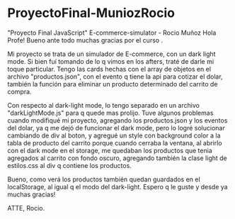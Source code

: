 # ProyectoFinal-MuniozRocio
"Proyecto Final JavaScript" E-commerce-simulator - Rocio Muñoz
Hola Profe!
Bueno ante todo muchas gracias por el curso .

Mi proyecto se trata de un  simulador de E-commerce, con un dark light mode.
Si bien fuí tomando de lo q vimos en los afters, traté de darle mi toque particular.
Tengo las cards hechas con el array de objetos en el archivo "productos.json", con el evento q tiene la api para cotizar el dolar,
también la función para eliminar un producto determinado del carrito de compra.

Con respecto al dark-light mode, lo tengo separado en un archivo "darkLightMode.js" para q quede mas prolijo.
Tuve algunos problemas cuando modifiqué mi proyecto, agregando los productos.json y los eventos del dolar, ya q me dejó de funcionar 
el dark mode, pero lo logré solucionar cambiando de div al boton, y agregué un style con background color a la tabla de producto del carrito porque cuando cerraba la ventana, al abrirlo con el dark mode en el storage, me quedaban los productos que tenia agregados al carrito con fondo oscuro, agregando también la clase light de estilos.css al div q contiene los productos.

Bueno, como verá los productos también quedan guardados en el localStorage, al igual q el modo del dark-light.
Espero q le guste y desde ya muchas gracias!

ATTE, Rocio. 

